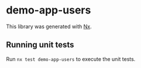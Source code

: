 # demo-app-users

This library was generated with [Nx](https://nx.dev).

## Running unit tests

Run `nx test demo-app-users` to execute the unit tests.
